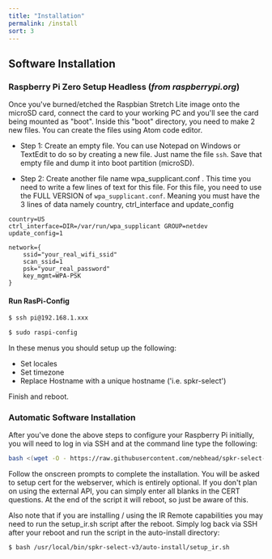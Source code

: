 ```yaml
---
title: "Installation"
permalink: /install
sort: 3
---
```


## Software Installation

### Raspberry Pi Zero Setup Headless (*from raspberrypi.org*)

Once you've burned/etched the Raspbian Stretch Lite image onto the microSD card, connect the card to your working PC and you'll see the card being mounted as "boot". Inside this "boot" directory, you need to make 2 new files. You can create the files using Atom code editor.

+ Step 1: Create an empty file. You can use Notepad on Windows or TextEdit to do so by creating a new file. Just name the file `ssh`. Save that empty file and dump it into boot partition (microSD).

+ Step 2: Create another file name wpa_supplicant.conf . This time you need to write a few lines of text for this file. For this file, you need to use the FULL VERSION of `wpa_supplicant.conf`. Meaning you must have the 3 lines of data namely country, ctrl_interface and update_config

```
country=US
ctrl_interface=DIR=/var/run/wpa_supplicant GROUP=netdev
update_config=1

network={
    ssid="your_real_wifi_ssid"
    scan_ssid=1
    psk="your_real_password"
    key_mgmt=WPA-PSK
}
```

#### Run RasPi-Config
```bash
$ ssh pi@192.168.1.xxx

$ sudo raspi-config
```
In these menus you should setup up the following: 
+ Set locales
+ Set timezone
+ Replace Hostname with a unique hostname ('i.e. spkr-select')

Finish and reboot.  

### Automatic Software Installation

After you've done the above steps to configure your Raspberry Pi initially, you will need to log in via SSH and at the command line type the following:

```bash
bash <(wget -O - https://raw.githubusercontent.com/nebhead/spkr-select-v3/master/auto-install/install.sh)
```

Follow the onscreen prompts to complete the installation.  You will be asked to setup cert for the webserver, which is entirely optional.  If you don't plan on using the external API, you can simply enter all blanks in the CERT questions.  At the end of the script it will reboot, so just be aware of this.  

Also note that if you are installing / using the IR Remote capabilities you may need to run the setup_ir.sh script after the reboot.  Simply log back via SSH after your reboot and run the script in the auto-install directory:

```bash
$ bash /usr/local/bin/spkr-select-v3/auto-install/setup_ir.sh
```
